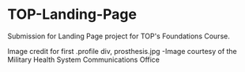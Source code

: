 # TOP-Landing-Page
Submission for Landing Page project for TOP's Foundations Course.

Image credit for first .profile div, prosthesis.jpg
    -Image courtesy of the Military Health System Communications Office
